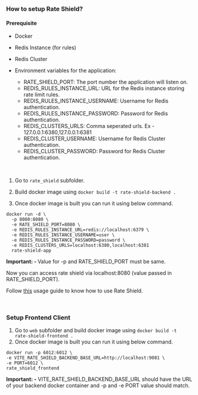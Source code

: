 ### How to setup Rate Shield?

#### Prerequisite
* Docker
* Redis Instance (for rules)
* Redis Cluster

* Environment variables for the application:
    * RATE_SHIELD_PORT: The port number the application will listen on.
    * REDIS_RULES_INSTANCE_URL: URL for the Redis instance storing rate limit rules.
    * REDIS_RULES_INSTANCE_USERNAME: Username for Redis authentication.
    * REDIS_RULES_INSTANCE_PASSWORD: Password for Redis authentication.
    * REDIS_CLUSTERS_URLS: Comma seperated urls. Ex - 127.0.0.1:6380,127.0.0.1:6381
    * REDIS_CLUSTER_USERNAME: Username for Redis Cluster authentication.
    * REDIS_CLUSTER_PASSWORD: Password for Redis Cluster authentication.


<br>

1. Go to `rate_shield` subfolder.
2. Build docker image using `docker build -t rate-shield-backend .`

3. Once docker image is built you can run it using below command.
```
docker run -d \
  -p 8080:8080 \
  -e RATE_SHIELD_PORT=8080 \
  -e REDIS_RULES_INSTANCE_URL=redis://localhost:6379 \
  -e REDIS_RULES_INSTANCE_USERNAME=user \
  -e REDIS_RULES_INSTANCE_PASSWORD=password \
  -e REDIS_CLUSTERS_URLS=localhost:6380,localhost:6381
  rate-shield-app
```

<b>Important: - </b> Value for -p and RATE_SHIELD_PORT must be same.

Now you can access rate shield via localhost:8080 (value passed in RATE_SHIELD_PORT).

Follow [this](https://github.com/x-sushant-x/Rate-Shield/tree/main/rate_shield/documentation) usage guide to know how to use Rate Shield.

<br>

### Setup Frontend Client
1. Go to `web` subfolder and build docker image using `docker build -t rate-shield-frontend .`
2. Once docker image is built you can run it using below command.

```
docker run -p 6012:6012 \
-e VITE_RATE_SHIELD_BACKEND_BASE_URL=http://localhost:9081 \
-e PORT=6012 \
rate_shield_frontend
```

<b>Important: -</b> VITE_RATE_SHIELD_BACKEND_BASE_URL should have the URL of your backend docker container and -p and -e PORT value should match.